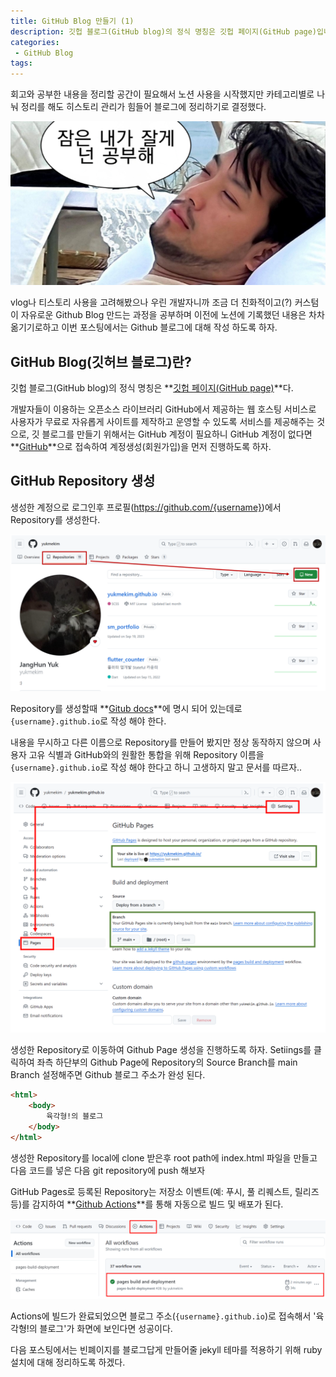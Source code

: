 ```yaml
---
title: GitHub Blog 만들기 (1)
description: 깃헙 블로그(GitHub blog)의 정식 명칭은 깃헙 페이지(GitHub page)입니다. 개발자들이 이용하는 오픈소스 라이브러리 GitHub에서 제공하는 웹 호스팅 서비스로 사용자가 무료로 자유롭게 사이트를 제작하고 운영할 수 있는 서비스를 제공해주는 것 입니다.
categories:
 - GitHub Blog
tags:
---
```


회고와 공부한 내용을 정리할 공간이 필요해서 노션 사용을 시작했지만 카테고리별로 나눠 정리를 해도 히스토리 관리가 힘들어 블로그에 정리하기로 결정했다.

![Desktop Preview](/assets/images/post/gitblog_1/chimhaha.png)

vlog나 티스토리 사용을 고려해봤으나 우린 개발자니까 조금 더 친화적이고(?) 커스텀이 자유로운 Github Blog 만드는 과정을 공부하며 이전에 노션에 기록했던 내용은 차차 옮기기로하고 이번 포스팅에서는 Github 블로그에 대해 작성 하도록 하자.

## GitHub Blog(깃허브 블로그)란?

깃헙 블로그(GitHub blog)의 정식 명칭은 **[깃헙 페이지(GitHub page)](https://docs.github.com/ko/pages/quickstart)**다.

개발자들이 이용하는 오픈소스 라이브러리 GitHub에서 제공하는 웹 호스팅 서비스로 사용자가 무료로 자유롭게 사이트를 제작하고 운영할 수 있도록 서비스를 제공해주는 것으로, 깃 블로그를 만들기 위해서는 GitHub 계정이 필요하니 GitHub 계정이 없다면 **[GitHub](https://github.com/)**으로 접속하여 계정생성(회원가입)을 먼저 진행하도록 하자.

## GitHub Repository 생성
생성한 계정으로 로그인후 프로필(https://github.com/{username})에서 Repository를 생성한다.

![Desktop Preview](/assets/images/post/gitblog_1/git-repository.png)

Repository를 생성할때 **[Gitub docs](https://docs.github.com/ko/pages/quickstart)**에 명시 되어 있는데로 `{username}.github.io`로 작성 해야 한다.

 내용을 무시하고 다른 이름으로 Repository를 만들어 봤지만 정상 동작하지 않으며 사용자 고유 식별과 GitHub와의 원활한 통합을 위해 Repository 이름을 `{username}.github.io`로 작성 해야 한다고 하니 고생하지 말고 문서를 따르자.. 

![Desktop Preview](/assets/images/post/gitblog_1/git-page-settings.png)

생성한 Repository로 이동하여 Github Page 생성을 진행하도록 하자. Setiings를 클릭하여 좌측 하단부의 Github Page에 Repository의 Source Branch를 main Branch 설정해주면 Github 블로그 주소가 완성 된다.

```html
<html>
	<body>
		육각형!의 블로그
	</body>
</html>
```

생성한 Repository를 local에 clone 받은후 root path에 index.html 파일을 만들고 다음 코드를 넣은 다음 git repository에 push 해보자

GitHub Pages로 등록된 Repository는 저장소 이벤트(예: 푸시, 풀 리퀘스트, 릴리즈 등)를 감지하여 **[Github Actions](https://docs.github.com/ko/actions)**를 통해 자동으로 빌드 및 배포가 된다.

![Desktop Preview](/assets/images/post/gitblog_1/git-actions.png)

Actions에 빌드가 완료되었으면 블로그 주소(`{username}.github.io`)로 접속해서 '육각형!의 블로그'가 화면에 보인다면 성공이다.

다음 포스팅에서는 빈폐이지를 블로그답게 만들어줄 jekyll 테마를 적용하기 위해 ruby 설치에 대해 정리하도록 하겠다.